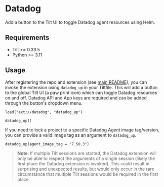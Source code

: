 # Datadog

Add a button to the Tilt UI to toggle Datadog agent resources using Helm.

## Requirements

- Tilt >= 0.33.5
- Python >= 3.11

## Usage

After registering the repo and extension (see [main README](../README.md)), you can invoke the extension using
`datadog_up` in your Tiltfile. This will add a button to the global Tilt UI (a paw print icon) which can toggle
Datadog resources on and off. Datadog API and App keys are required and can be added through the button's dropdown menu.

```starlark
load("ext://datadog", "datadog_up")

datadog_up()
```

If you need to lock a project  to a specific Datadog Agent image tag/version, you can provide a valid image tag as an 
argument to `datadog_up`.

```starlark
datadog_up(agent_image_tag = "7.50.3")
```
> **Note**: If multiple Tilt sessions are started, the Datadog extension will only be able to respect the arguments 
> of a single session (likely the first place the Datadog extension is invoked). This could result in surprising and 
> unexpected results, but would only occur in the rare circumstance that multiple Tilt sessions would be required in 
> the first place.
